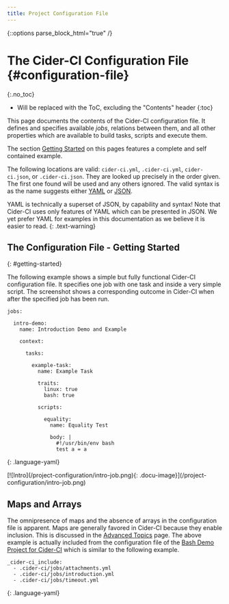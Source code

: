 ```yaml
---
title: Project Configuration File
---
```

{::options parse_block_html="true" /}

# The Cider-CI Configuration File {#configuration-file}
{:.no_toc}

* Will be replaced with the ToC, excluding the "Contents" header
{:toc}


This page documents the contents of the Cider-CI configuration file. It defines
and specifies available _jobs_, relations between them, and all other
properties which are available to build tasks, scripts and execute them.

The section [Getting Started](#getting-started) on this pages features
a complete and self contained example.

The following locations are valid: `cider-ci.yml`, `.cider-ci.yml`,
`cider-ci.json`, or `.cider-ci.json`. They are looked up precisely in the order
given. The first one found will be used and any others ignored. The valid
syntax is as the name suggests either [YAML](http://www.yaml.org/) or
[JSON](http://json.org/).

YAML is technically a superset of JSON, by capability and syntax! Note that
Cider-CI uses only features of YAML which can be presented in JSON. We yet
prefer YAML for examples in this documentation as we believe it is easier to
read.
{: .text-warning}


## The Configuration File - Getting Started
{: #getting-started}

The following example shows a simple but fully functional Cider-CI
configuration file. It specifies one job with one task and inside a very simple
script. The screenshot shows a corresponding outcome in Cider-CI when after the
specified job has been run.

<div class="row"> <div class="col-md-6">

    jobs:

      intro-demo:
        name: Introduction Demo and Example

        context:

          tasks:

            example-task:
              name: Example Task

              traits:
                linux: true
                bash: true

              scripts:

                equality:
                  name: Equality Test

                  body: |
                    #!/usr/bin/env bash
                    test a = a
  {: .language-yaml}

</div> <div class="col-md-6">
[![Intro](/project-configuration/intro-job.png){: .docu-image}](/project-configuration/intro-job.png)
</div> </div>

## Maps and Arrays

The omnipresence of maps and the absence of arrays in the configuration file is apparent.
Maps are generally favored in Cider-CI because they enable inclusion. This is
discussed in the [Advanced Topics] page. The above example is
actually included from the configuration file of the
[Bash Demo Project for Cider-CI]
which is similar to
the following example.


    _cider-ci_include:
      - .cider-ci/jobs/attachments.yml
      - .cider-ci/jobs/introduction.yml
      - .cider-ci/jobs/timeout.yml
  {: .language-yaml}



  [Advanced Topics]: /project-configuration/advanced.html
  [Bash Demo Project for Cider-CI]: https://github.com/cider-ci/cider-ci_demo-project-bash

